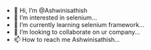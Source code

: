 - 👋 Hi, I’m @Ashwinisathish
- 👀 I’m interested in selenium...
- 🌱 I’m currently learning selenium framework...
- 💞️ I’m looking to collaborate on ur company...
- 📫 How to reach me Ashwinisathish...

<!---
Ashwinisathish/Ashwinisathish is a ✨ special ✨ repository because its `README.md` (this file) appears on your GitHub profile.
You can click the Preview link to take a look at your changes.
--->
